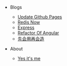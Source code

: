 * Blogs

  * [Update Github Pages](docs/gengxingithubpages.md)
  * [Redis Now](docs/redis.md)
  * [Express](docs/express.md)
  * [Refactor Of Angular](docs/refactorOfAngular.md)
  * [先会用再会造](docs/use2create.md)

* About

  * [Yes it's me](about/readme.md)

